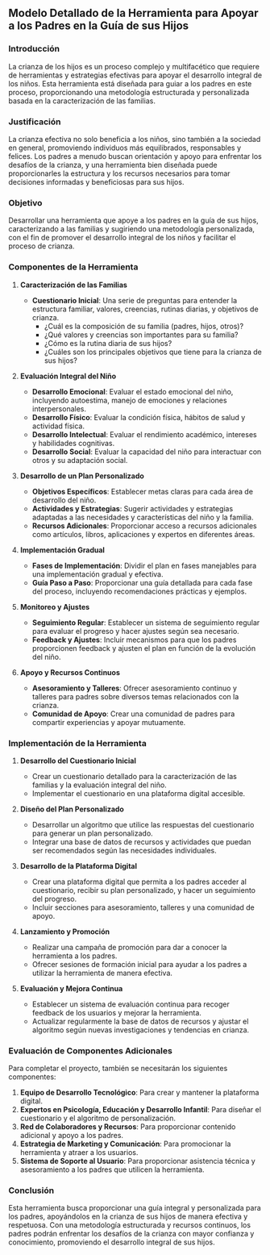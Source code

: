 ## Modelo Detallado de la Herramienta para Apoyar a los Padres en la Guía de sus Hijos

### Introducción

La crianza de los hijos es un proceso complejo y multifacético que requiere de herramientas y estrategias efectivas para apoyar el desarrollo integral de los niños. Esta herramienta está diseñada para guiar a los padres en este proceso, proporcionando una metodología estructurada y personalizada basada en la caracterización de las familias.

### Justificación

La crianza efectiva no solo beneficia a los niños, sino también a la sociedad en general, promoviendo individuos más equilibrados, responsables y felices. Los padres a menudo buscan orientación y apoyo para enfrentar los desafíos de la crianza, y una herramienta bien diseñada puede proporcionarles la estructura y los recursos necesarios para tomar decisiones informadas y beneficiosas para sus hijos.

### Objetivo

Desarrollar una herramienta que apoye a los padres en la guía de sus hijos, caracterizando a las familias y sugiriendo una metodología personalizada, con el fin de promover el desarrollo integral de los niños y facilitar el proceso de crianza.

### Componentes de la Herramienta

1. **Caracterización de las Familias**
   - **Cuestionario Inicial**: Una serie de preguntas para entender la estructura familiar, valores, creencias, rutinas diarias, y objetivos de crianza.
     - ¿Cuál es la composición de su familia (padres, hijos, otros)?
     - ¿Qué valores y creencias son importantes para su familia?
     - ¿Cómo es la rutina diaria de sus hijos?
     - ¿Cuáles son los principales objetivos que tiene para la crianza de sus hijos?

2. **Evaluación Integral del Niño**
   - **Desarrollo Emocional**: Evaluar el estado emocional del niño, incluyendo autoestima, manejo de emociones y relaciones interpersonales.
   - **Desarrollo Físico**: Evaluar la condición física, hábitos de salud y actividad física.
   - **Desarrollo Intelectual**: Evaluar el rendimiento académico, intereses y habilidades cognitivas.
   - **Desarrollo Social**: Evaluar la capacidad del niño para interactuar con otros y su adaptación social.

3. **Desarrollo de un Plan Personalizado**
   - **Objetivos Específicos**: Establecer metas claras para cada área de desarrollo del niño.
   - **Actividades y Estrategias**: Sugerir actividades y estrategias adaptadas a las necesidades y características del niño y la familia.
   - **Recursos Adicionales**: Proporcionar acceso a recursos adicionales como artículos, libros, aplicaciones y expertos en diferentes áreas.

4. **Implementación Gradual**
   - **Fases de Implementación**: Dividir el plan en fases manejables para una implementación gradual y efectiva.
   - **Guía Paso a Paso**: Proporcionar una guía detallada para cada fase del proceso, incluyendo recomendaciones prácticas y ejemplos.

5. **Monitoreo y Ajustes**
   - **Seguimiento Regular**: Establecer un sistema de seguimiento regular para evaluar el progreso y hacer ajustes según sea necesario.
   - **Feedback y Ajustes**: Incluir mecanismos para que los padres proporcionen feedback y ajusten el plan en función de la evolución del niño.

6. **Apoyo y Recursos Continuos**
   - **Asesoramiento y Talleres**: Ofrecer asesoramiento continuo y talleres para padres sobre diversos temas relacionados con la crianza.
   - **Comunidad de Apoyo**: Crear una comunidad de padres para compartir experiencias y apoyar mutuamente.

### Implementación de la Herramienta

1. **Desarrollo del Cuestionario Inicial**
   - Crear un cuestionario detallado para la caracterización de las familias y la evaluación integral del niño.
   - Implementar el cuestionario en una plataforma digital accesible.

2. **Diseño del Plan Personalizado**
   - Desarrollar un algoritmo que utilice las respuestas del cuestionario para generar un plan personalizado.
   - Integrar una base de datos de recursos y actividades que puedan ser recomendados según las necesidades individuales.

3. **Desarrollo de la Plataforma Digital**
   - Crear una plataforma digital que permita a los padres acceder al cuestionario, recibir su plan personalizado, y hacer un seguimiento del progreso.
   - Incluir secciones para asesoramiento, talleres y una comunidad de apoyo.

4. **Lanzamiento y Promoción**
   - Realizar una campaña de promoción para dar a conocer la herramienta a los padres.
   - Ofrecer sesiones de formación inicial para ayudar a los padres a utilizar la herramienta de manera efectiva.

5. **Evaluación y Mejora Continua**
   - Establecer un sistema de evaluación continua para recoger feedback de los usuarios y mejorar la herramienta.
   - Actualizar regularmente la base de datos de recursos y ajustar el algoritmo según nuevas investigaciones y tendencias en crianza.

### Evaluación de Componentes Adicionales

Para completar el proyecto, también se necesitarán los siguientes componentes:

1. **Equipo de Desarrollo Tecnológico**: Para crear y mantener la plataforma digital.
2. **Expertos en Psicología, Educación y Desarrollo Infantil**: Para diseñar el cuestionario y el algoritmo de personalización.
3. **Red de Colaboradores y Recursos**: Para proporcionar contenido adicional y apoyo a los padres.
4. **Estrategia de Marketing y Comunicación**: Para promocionar la herramienta y atraer a los usuarios.
5. **Sistema de Soporte al Usuario**: Para proporcionar asistencia técnica y asesoramiento a los padres que utilicen la herramienta.

### Conclusión

Esta herramienta busca proporcionar una guía integral y personalizada para los padres, apoyándolos en la crianza de sus hijos de manera efectiva y respetuosa. Con una metodología estructurada y recursos continuos, los padres podrán enfrentar los desafíos de la crianza con mayor confianza y conocimiento, promoviendo el desarrollo integral de sus hijos.